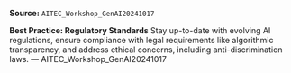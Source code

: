 **Source:** `AITEC_Workshop_GenAI20241017`

**Best Practice: Regulatory Standards**
Stay up-to-date with evolving AI regulations, ensure compliance with legal requirements like algorithmic transparency, and address ethical concerns, including anti-discrimination laws. — AITEC_Workshop_GenAI20241017
